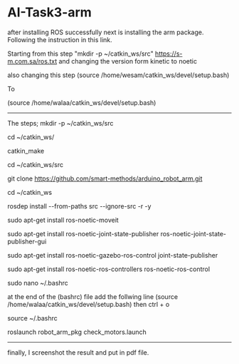 # AI-Task3-arm

after installing ROS successfully
next is installing the arm package.
Following the instruction in this link.

Starting from this step "mkdir -p ~/catkin_ws/src"
https://s-m.com.sa/ros.txt
and changing the version form kinetic to noetic 

also changing this step 
(source /home/wesam/catkin_ws/devel/setup.bash)

To

(source /home/walaa/catkin_ws/devel/setup.bash)

----------------------------------------------------
The steps;
mkdir -p ~/catkin_ws/src

cd ~/catkin_ws/

catkin_make

cd ~/catkin_ws/src

git clone https://github.com/smart-methods/arduino_robot_arm.git 

cd ~/catkin_ws

rosdep install --from-paths src --ignore-src -r -y

sudo apt-get install ros-noetic-moveit

sudo apt-get install ros-noetic-joint-state-publisher ros-noetic-joint-state-publisher-gui

sudo apt-get install ros-noetic-gazebo-ros-control joint-state-publisher

sudo apt-get install ros-noetic-ros-controllers ros-noetic-ros-control

sudo nano ~/.bashrc

at the end of the (bashrc) file add the follwing line
(source /home/walaa/catkin_ws/devel/setup.bash)
then 
ctrl + o

source ~/.bashrc

roslaunch robot_arm_pkg check_motors.launch

---------------------------------------------------

finally, I screenshot the result and put in pdf file.

